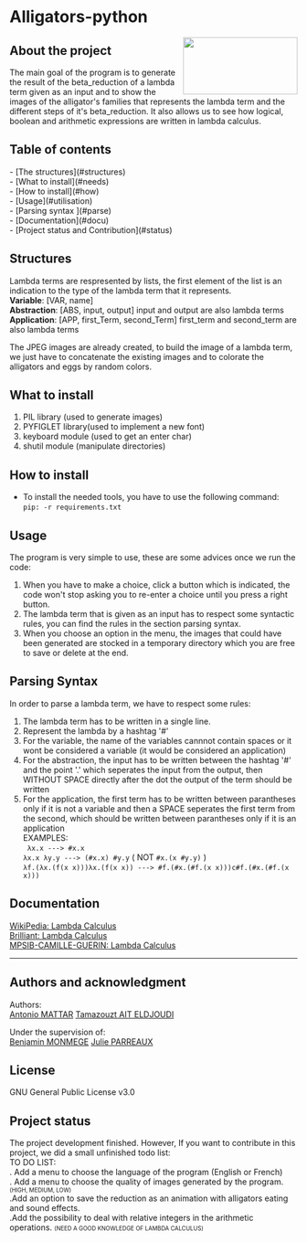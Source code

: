 # Alligators-python

<img align="right" width="200" height="100" src="https://i.imgur.com/C5MWF5V.png">

## About the project

The main goal of the program is to generate the result of the beta_reduction of a lambda term given as an input and to show the images of the alligator's families that represents the lambda term and the different steps of it's beta_reduction. It also allows us to see how logical, boolean and arithmetic expressions are written in lambda calculus.

## Table of contents


<!-- TOC -->- [The structures](#structures)<br />    - [What to install](#needs)<br />    - [How to install](#how)<br />    - [Usage](#utilisation)<br />    - [Parsing syntax ](#parse)<br />    - [Documentation](#docu)<br />    - [Project status and Contribution](#status)<br /> <!-- /TOC -->

## Structures <a name="structures"></a>

Lambda terms are respresented by lists, the first element of the list is an indication to the type of the lambda term that it represents.<br />
<strong>Variable</strong>: [VAR, name]<br />
<strong>Abstraction</strong>: [ABS, input, output] input and output are also lambda terms<br />
<strong>Application</strong>: [APP, first_Term, second_Term] first_term and second_term are also lambda terms<br />

The JPEG images are already created, to build the image of a lambda term, we just have to concatenate the existing images and to colorate the alligators and eggs by random colors.

## What to install <a name="needs"></a>

1. PIL library (used to generate images)
2. PYFIGLET library(used to implement a new font)
3. keyboard module (used to get an enter char)
4. shutil module (manipulate directories)

## How to install <a name="how"></a>

- To install the needed tools, you have to use the following command:<br />
 `pip: -r requirements.txt`

## Usage <a name="utilisation"></a>
The program is very simple to use, these are some advices once we run the code: <br />
1. When you have to make a choice, click a button which is indicated, the code won't stop asking you to re-enter a choice until you press a right button.
2. The lambda term that is given as an input has to respect some syntactic rules, you can find the rules in the section parsing syntax.
3. When you choose an option in the menu, the images that could have been generated are stocked in a temporary directory which you are free to save or delete at the end.

## Parsing Syntax <a name="parse"></a>
In order to parse a lambda term, we have to respect some rules:<br />
1. The lambda term has to be written in a single line.<br />
2. Represent the lambda by a hashtag '#'<br />
3. For the variable, the name of the variables cannnot contain spaces or it wont be considered a variable (it would be considered an application)<br />
4. For the abstraction, the input has to be written between the hashtag '#' and the point '.' which seperates the input from the output, then WITHOUT SPACE directly after the dot the output of the term should be written<br />
5. For the application, the first term has to be written between parantheses only if it is not a variable and then a SPACE seperates the first term from the second, which should be written between parantheses only if it is an application<br />
EXAMPLES:<br />
` λx.x ---> #x.x`<br />
`λx.x λy.y ---> (#x.x) #y.y`     ( NOT `#x.(x #y.y)` )<br />
`λf.(λx.(f(x x)))λx.(f(x x)) ---> #f.(#x.(#f.(x x)))c#f.(#x.(#f.(x x)))`

##  Documentation <a name="docu"></a>
<a href='https://en.wikipedia.org/wiki/Lambda_calculus'>WikiPedia: Lambda Calculus</a> <br>
<a href='https://brilliant.org/wiki/lambda-calculus/'>Brilliant: Lambda Calculus</a> <br>
<a href='https://mpsib-camille-guerin.pagesperso-orange.fr/Python/Lambda/Lambda2/Lambda2.pdf'>MPSIB-CAMILLE-GUERIN: Lambda Calculus</a>
***


## Authors and acknowledgment
Authors:<br> 
<a href="mailto:antoniomattar132@gmail.com>">Antonio MATTAR</a>
<a href="mailto:aiteldjouditamazouzt@gmail.com">Tamazouzt AIT ELDJOUDI</a>

Under the supervision of:<br>
<a href="https://pageperso.lis-lab.fr/~benjamin.monmege">Benjamin MONMEGE</a>
<a href="http://perso.eleves.ens-rennes.fr/people/julie.parreaux/index.html">Julie PARREAUX</a>


## License
GNU General Public License v3.0

## Project status <a name = 'status'></a>
The project development finished. However,
If you want to contribute in this project, we did a small unfinished todo list:<br />
TO DO LIST:<br>
. Add a menu to choose the language of the program (English or French)<br />
. Add a menu to choose the quality of images generated by the program.
<font size='1'>(HIGH, MEDIUM, LOW)</font><br />
.Add an option to save the reduction as an animation with alligators eating and sound effects.<br />
.Add the possibility to deal with relative integers in the arithmetic operations.
<font size ='1'> (NEED A GOOD KNOWLEDGE OF LAMBDA CALCULUS)</font><br />
